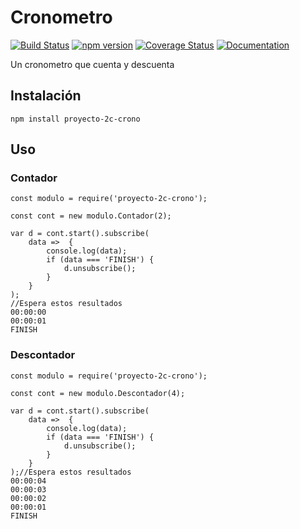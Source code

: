 # Cronometro
[![Build Status](https://travis-ci.org/npm-js-ts-angular-modules-course/proyecto-2c-crono.svg?branch=master)](https://travis-ci.org/npm-js-ts-angular-modules-course/proyecto-2c-crono)
[![npm version](https://badge.fury.io/js/proyecto-2c-crono.svg)](https://badge.fury.io/js/proyecto-2c-crono)
[![Coverage Status](https://coveralls.io/repos/github/npm-js-ts-angular-modules-course/proyecto-2c-crono/badge.svg?branch=master)](https://coveralls.io/github/npm-js-ts-angular-modules-course/proyecto-2c-crono?branch=master)
[![Documentation](https://raw.githubusercontent.com/npm-js-ts-angular-modules-course/proyecto-2c-crono/master/documentation/images/coverage-badge-documentation.svg?sanitize=true)](https://github.com/npm-js-ts-angular-modules-course/proyecto-2c-crono)

Un cronometro que cuenta y descuenta

## Instalación

```
npm install proyecto-2c-crono
```

## Uso

### Contador
```
const modulo = require('proyecto-2c-crono');

const cont = new modulo.Contador(2);

var d = cont.start().subscribe(
    data =>  {
        console.log(data);
        if (data === 'FINISH') {
            d.unsubscribe();
        }
    }
);
//Espera estos resultados
00:00:00
00:00:01
FINISH

```

### Descontador
```
const modulo = require('proyecto-2c-crono');

const cont = new modulo.Descontador(4);

var d = cont.start().subscribe(
    data =>  {
        console.log(data);
        if (data === 'FINISH') {
            d.unsubscribe();
        }
    }
);//Espera estos resultados
00:00:04
00:00:03
00:00:02
00:00:01
FINISH
```